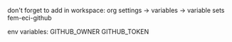 don't forget to add in workspace:
org settings -> variables -> variable sets
fem-eci-github

env variables:
GITHUB_OWNER
GITHUB_TOKEN